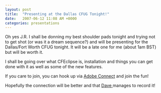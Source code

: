```yaml
---
layout: post
title:  "Presenting at the Dallas CFUG Tonight!"
date:   2007-06-12 11:08 AM +0000
categories: presentations
---
```

Oh yes J.R. I shall be donning my best shoulder pads tonight and trying not to get shot (or was it a dream sequence?) and will be presenting for the Dallas/Fort Worth CFUG tonight. It will be a late one for me (about 1am BST) but will be worth it. 

I shall be going over what CFEclipse is, installation and things you can get done with it as well as some of the new features.

If you care to join, you can hook up via <a href="http://adobechats.adobe.acrobat.com/dfwcfugcfeclipse/">Adobe Connect</a> and join the fun!

Hopefully the connection will be better and that <a href="http://dfwcfug.instantspot.com/blog/index.cfm/2007/6/1/Next-meeting--June-12-2007--Mark-Drew-on-CFEclipse">Dave </a> manages to record it!